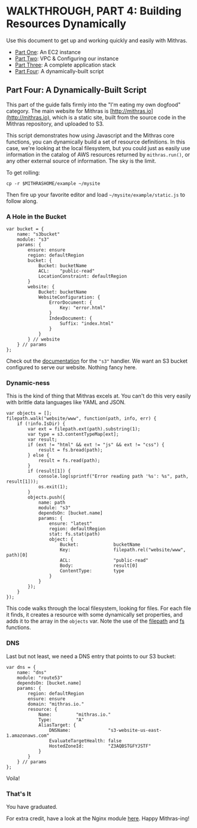 # WALKTHROUGH, PART 4: Building Resources Dynamically

Use this document to get up and working quickly and easily with
Mithras.

* [Part One](guide1.html): An EC2 instance
* [Part Two](guide2.html): VPC & Configuring our instance
* [Part Three](guide3.html): A complete application stack
* [Part Four](guide4.html): A dynamically-built script

## Part Four: A Dynamically-Built Script

This part of the guide falls firmly into the "I'm eating my own
dogfood" category.  The main website for Mithras is
[http://mithras.io](http://mithras.io), which is a static site, built
from the source code in the Mithras repository, and uploaded to S3.

This script demonstrates how using Javascript and the Mithras core
functions, you can dynamically build a set of resource definitions.
In this case, we're looking at the local filesystem, but you could
just as easily use information in the catalog of AWS resources
returned by `mithras.run()`, or any other external source of
information. The sky is the limit.

To get rolling:

    cp -r $MITHRASHOME/example ~/mysite

Then fire up your favorite editor and load `~/mysite/example/static.js`
to follow along.

### A Hole in the Bucket

    var bucket = {
        name: "s3bucket"
        module: "s3"
        params: {
            ensure: ensure
            region: defaultRegion
            bucket: {
                Bucket: bucketName
                ACL:    "public-read"
                LocationConstraint: defaultRegion
            }
            website: {
                Bucket: bucketName
                WebsiteConfiguration: {
                    ErrorDocument: {
                        Key: "error.html"
                    }
                    IndexDocument: {
                        Suffix: "index.html"
                    }
                }
            } // website
        } // params
    };

Check out the [documentation](handler_s3.html) for the `"s3"` handler.
We want an S3 bucket configured to serve our website.  Nothing fancy
here.

### Dynamic-ness

This is the kind of thing that Mithras excels at.  You can't do this
very easily with brittle data languages like YAML and JSON.

    var objects = [];
    filepath.walk("website/www", function(path, info, err) {
        if (!info.IsDir) {
            var ext = filepath.ext(path).substring(1);
            var type = s3.contentTypeMap[ext];
            var result;
            if (ext != "html" && ext != "js" && ext != "css") {
                result = fs.bread(path);
            } else {
                result = fs.read(path);
            }
            if (result[1]) {
                console.log(sprintf("Error reading path '%s': %s", path, result[1]));
                os.exit(1);
            }
            objects.push({
                name: path
                module: "s3"
                dependsOn: [bucket.name]
                params: {
                    ensure: "latest"
                    region: defaultRegion
                    stat: fs.stat(path)
                    object: {
                        Bucket:             bucketName
                        Key:                filepath.rel("website/www", path)[0]
                        ACL:                "public-read"
                        Body:               result[0]
                        ContentType:        type
                    }
                }
            });
        }
    });

This code walks through the local filesystem, looking for files.  For
each file it finds, it creates a resource with some dynamically set
properties, and adds it to the array in the `objects` var.  Note the
use of the [filepath](core_filepath.html) and [fs](core_fs.html) functions.

### DNS

Last but not least, we need a DNS entry that points to our S3 bucket:

    var dns = {
        name: "dns"
        module: "route53"
        dependsOn: [bucket.name]
        params: {
            region: defaultRegion
            ensure: ensure
            domain: "mithras.io."
            resource: {
                Name:         "mithras.io."
                Type:         "A"
                AliasTarget: {
                    DNSName:              "s3-website-us-east-1.amazonaws.com"
                    EvaluateTargetHealth: false
                    HostedZoneId:         "Z3AQBSTGFYJSTF"
                }
            }
        } // params
    };

Voila!

### That's It

You have graduated.

For extra credit, have a look at the Nginx module
[here](https://github.com/cvillecsteele/mithras/blob/master/js/nginx/nginx.js).
Happy Mithras-ing!
